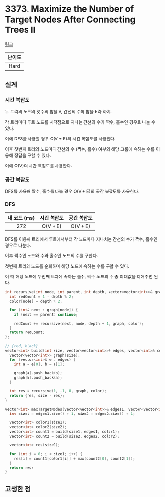 # 3373. Maximize the Number of Target Nodes After Connecting Trees II

[링크](https://leetcode.com/problems/maximize-the-number-of-target-nodes-after-connecting-trees-ii/description/)

| 난이도 |
| :----: |
|  Hard  |

## 설계

### 시간 복잡도

두 트리의 노드의 갯수의 합을 V, 간선의 수의 합을 E라 하자.

각 트리마다 루트 노드를 시작점으로 지나는 간선의 수가 짝수, 홀수인 경우로 나눌 수 있다.

이에 DFS를 사용할 경우 O(V + E)의 시간 복잡도를 사용한다.

이후 첫번째 트리의 노드마다 간선의 수 (짝수, 홀수) 여부와 해당 그룹에 속하는 수를 이용해 정답을 구할 수 있다.

이에 O(V)의 시간 복잡도를 사용한다.

### 공간 복잡도

DFS를 사용해 짝수, 홀수를 나눌 경우 O(V + E)의 공간 복잡도를 사용한다.

### DFS

| 내 코드 (ms) | 시간 복잡도 | 공간 복잡도 |
| :----------: | :---------: | :---------: |
|     272      |  O(V + E)   |  O(V + E)   |

DFS를 이용해 트리에서 루트에서부터 각 노드마다 지나치는 간선의 수가 짝수, 홀수인 경우로 나눈다.

이후 짝수인 노드와 수와 홀수인 노드의 수를 구한다.

첫번째 트리의 노드를 순회하며 해당 노드에 속하는 수를 구할 수 있다.

이 때 해당 노드에 두번째 트리에 속하는 홀수, 짝수 노드의 수 중 최대값을 더해주면 된다.

```cpp
int recursive(int node, int parent, int depth, vector<vector<int>>& graph, vector<int>& color) {
  int redCount = 1 - depth % 2;
  color[node] = depth % 2;

  for (int& next : graph[node]) {
    if (next == parent) continue;

    redCount += recursive(next, node, depth + 1, graph, color);
  }
  return redCount;
};

// {red, black}
vector<int> build(int size, vector<vector<int>>& edges, vector<int>& color) {
  vector<vector<int>> graph(size);
  for (vector<int>& e : edges) {
    int a = e[0], b = e[1];

    graph[a].push_back(b);
    graph[b].push_back(a);
  }

  int res = recursive(0, -1, 0, graph, color);
  return {res, size - res};
}

vector<int> maxTargetNodes(vector<vector<int>>& edges1, vector<vector<int>>& edges2) {
  int size1 = edges1.size() + 1, size2 = edges2.size() + 1;

  vector<int> color1(size1);
  vector<int> color2(size2);
  vector<int> count1 = build(size1, edges1, color1);
  vector<int> count2 = build(size2, edges2, color2);

  vector<int> res(size1);

  for (int i = 0; i < size1; i++) {
    res[i] = count1[color1[i]] + max(count2[0], count2[1]);
  }
  return res;
}
```

## 고생한 점
